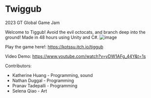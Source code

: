 # Twiggub
2023 GT Global Game Jam

Welcome to Tiggub! Avoid the evil octocats, and branch deep into the ground! Made in 48 hours using Unity and C#.
![image](https://user-images.githubusercontent.com/116393413/219289228-82d28ee5-7749-4c94-9fa4-f68cafe423b4.png)


Play the game here!: https://kotssu.itch.io/tiggub

Video Demo: https://www.youtube.com/watch?v=yDW1AFg_44Y&t=1s

Contributors:
* Katherine Huang - Programming, sound
* Nathan Duggal - Programming
* Pranav Tadepalli - Programming
* Selena Qiao - Art
